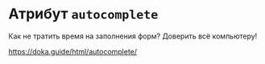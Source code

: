 # []()Атрибут `autocomplete`

Как не тратить время на заполнения форм? Доверить всё компьютеру!

https://doka.guide/html/autocomplete/